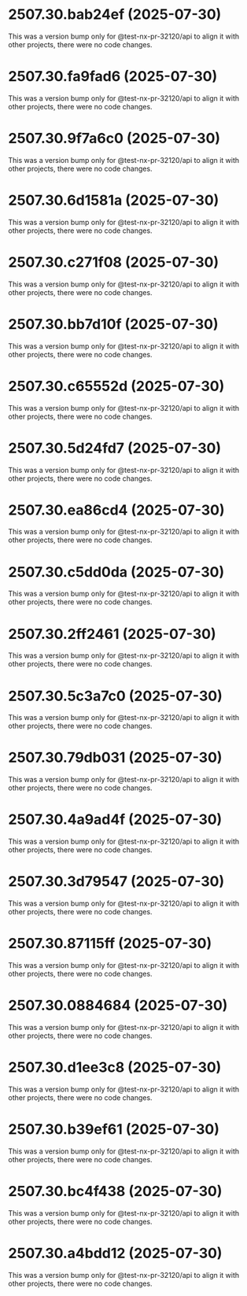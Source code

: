 # 2507.30.bab24ef (2025-07-30)

This was a version bump only for @test-nx-pr-32120/api to align it with other projects, there were no code changes.

# 2507.30.fa9fad6 (2025-07-30)

This was a version bump only for @test-nx-pr-32120/api to align it with other projects, there were no code changes.

# 2507.30.9f7a6c0 (2025-07-30)

This was a version bump only for @test-nx-pr-32120/api to align it with other projects, there were no code changes.

# 2507.30.6d1581a (2025-07-30)

This was a version bump only for @test-nx-pr-32120/api to align it with other projects, there were no code changes.

# 2507.30.c271f08 (2025-07-30)

This was a version bump only for @test-nx-pr-32120/api to align it with other projects, there were no code changes.

# 2507.30.bb7d10f (2025-07-30)

This was a version bump only for @test-nx-pr-32120/api to align it with other projects, there were no code changes.

# 2507.30.c65552d (2025-07-30)

This was a version bump only for @test-nx-pr-32120/api to align it with other projects, there were no code changes.

# 2507.30.5d24fd7 (2025-07-30)

This was a version bump only for @test-nx-pr-32120/api to align it with other projects, there were no code changes.

# 2507.30.ea86cd4 (2025-07-30)

This was a version bump only for @test-nx-pr-32120/api to align it with other projects, there were no code changes.

# 2507.30.c5dd0da (2025-07-30)

This was a version bump only for @test-nx-pr-32120/api to align it with other projects, there were no code changes.

# 2507.30.2ff2461 (2025-07-30)

This was a version bump only for @test-nx-pr-32120/api to align it with other projects, there were no code changes.

# 2507.30.5c3a7c0 (2025-07-30)

This was a version bump only for @test-nx-pr-32120/api to align it with other projects, there were no code changes.

# 2507.30.79db031 (2025-07-30)

This was a version bump only for @test-nx-pr-32120/api to align it with other projects, there were no code changes.

# 2507.30.4a9ad4f (2025-07-30)

This was a version bump only for @test-nx-pr-32120/api to align it with other projects, there were no code changes.

# 2507.30.3d79547 (2025-07-30)

This was a version bump only for @test-nx-pr-32120/api to align it with other projects, there were no code changes.

# 2507.30.87115ff (2025-07-30)

This was a version bump only for @test-nx-pr-32120/api to align it with other projects, there were no code changes.

# 2507.30.0884684 (2025-07-30)

This was a version bump only for @test-nx-pr-32120/api to align it with other projects, there were no code changes.

# 2507.30.d1ee3c8 (2025-07-30)

This was a version bump only for @test-nx-pr-32120/api to align it with other projects, there were no code changes.

# 2507.30.b39ef61 (2025-07-30)

This was a version bump only for @test-nx-pr-32120/api to align it with other projects, there were no code changes.

# 2507.30.bc4f438 (2025-07-30)

This was a version bump only for @test-nx-pr-32120/api to align it with other projects, there were no code changes.

# 2507.30.a4bdd12 (2025-07-30)

This was a version bump only for @test-nx-pr-32120/api to align it with other projects, there were no code changes.